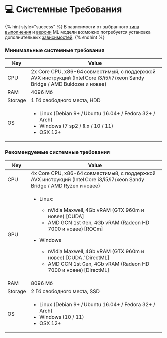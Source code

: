 # 💻 Системные Требования

{% hint style="success" %}
В зависимости от выбранного [типа выполнения](model-zoo.md#tipy-vypolneniya) и [версии](model-zoo.md#versii-ml-modelei) ML модели возможно потребуется установка дополнительеых [зависимостей](model-zoo.md#zavisimosti-ml-modelei).
{% endhint %}

### Минимальные системные требования

| Key     | Value                                                                                                                           |
| ------- | ------------------------------------------------------------------------------------------------------------------------------- |
| CPU     | 2x Core CPU, x86-64 совместимый, с поддержкой AVX инструкций (Intel Core i3/i5/i7/xeon Sandy Bridge / AMD Buldozer и новее)     |
| RAM     | 4096 Мб                                                                                                                         |
| Storage | 1 Гб свободного места, HDD                                                                                                      |
| OS      | <ul><li>Linux (Debian 9+ / Ubuntu 16.04+ / Fedora 32+ / Arch)</li><li>Windows (7 sp2 / 8.x / 10 / 11)</li><li>OSX 12+</li></ul> |

### Рекомендуемые системные требования

| Key     | Value                                                                                                                                                                                                                                                                                                                                             |
| ------- | ------------------------------------------------------------------------------------------------------------------------------------------------------------------------------------------------------------------------------------------------------------------------------------------------------------------------------------------------- |
| CPU     | 4x Core CPU, x86-64 совместимый, с поддержкой AVX инструкций (Intel Core i3/i5/i7/xeon Sandy Bridge / AMD Ryzen и новее)                                                                                                                                                                                                                          |
| GPU     | <ul><li><p>Linux:</p><ul><li>nVidia Maxwell, 4Gb vRAM (GTX 960m и новее) [CUDA]</li><li>AMD GCN 1st Gen, 4Gb vRAM (Radeon HD 7000 и новее) [ROCm]</li></ul></li><li><p>Windows</p><ul><li>nVidia Maxwell, 4Gb vRAM (GTX 960m и новее) [CUDA / DirectML]</li><li>AMD GCN 1st Gen, 4Gb vRAM (Radeon HD 7000 и новее) [DirectML]</li></ul></li></ul> |
| RAM     | 8096 Мб                                                                                                                                                                                                                                                                                                                                           |
| Storage | 2 Гб свободного места, SSD                                                                                                                                                                                                                                                                                                                        |
| OS      | <ul><li>Linux (Debian 9+ / Ubuntu 16.04+ / Fedora 32+ / Arch)</li><li>Windows (10 / 11)</li><li>OSX 12+</li></ul>                                                                                                                                                                                                                                 |
